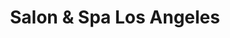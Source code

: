 ---
title: "Salon & Spa Los Angeles"
url: /pueblo-libre/salon-y-spa-los-angeles/
shop: cosméticos
---